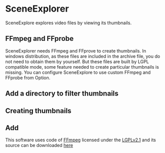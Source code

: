 # SceneExplorer

SceneExplore explores video files by viewing its thumbnails.

## FFmpeg and FFprobe
SceneExplorer needs FFmpeg and FFprove to create thumbnails. In windows distribution, as these files are included in the archive file, you do not need to obtain them by yourself. But these files are built by LGPL compatible mode, some feature needed to create particular thumbnails is missing. You can configure SceneExplore to use custom FFmpeg and FFprobe from Option.

## Add a directory to filter thumbnails

## Creating thumbnails

## Add
This software uses code of <a href=http://ffmpeg.org>FFmpeg</a> licensed under the
<a href=http://www.gnu.org/licenses/old-licenses/lgpl-2.1.html>LGPLv2.1</a> and its
source can be downloaded <a href=https://github.com/ambiesoft/SceneExplorer>here</a>

